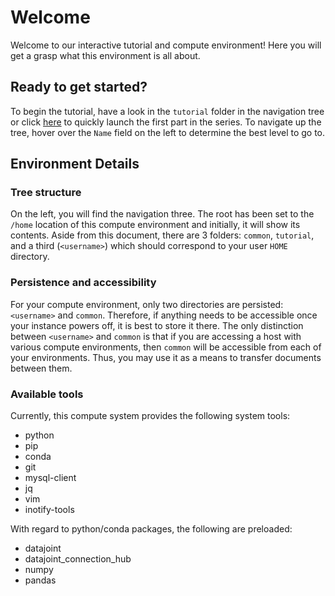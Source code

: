 # Welcome

Welcome to our interactive tutorial and compute environment! Here you will get a grasp what this environment is all about.

## Ready to get started?

To begin the tutorial, have a look in the `tutorial` folder in the navigation tree or click [here](./tutorial/00-Getting%20started.ipynb) to quickly launch the first part in the series. To navigate up the tree, hover over the `Name` field on the left to determine the best level to go to.

## Environment Details

### Tree structure

On the left, you will find the navigation three. The root has been set to the `/home` location of this compute environment and initially, it will show its contents. Aside from this document, there are 3 folders: `common`, `tutorial`, and a third (`<username>`) which should correspond to your user `HOME` directory.

### Persistence and accessibility

For your compute environment, only two directories are persisted: `<username>` and `common`. Therefore, if anything needs to be accessible once your instance powers off, it is best to store it there. The only distinction between `<username>` and `common` is that if you are accessing a host with various compute environments, then `common` will be accessible from each of your environments. Thus, you may use it as a means to transfer documents between them.

### Available tools

Currently, this compute system provides the following system tools:
- python
- pip
- conda
- git
- mysql-client
- jq
- vim
- inotify-tools

With regard to python/conda packages, the following are preloaded:
- datajoint
- datajoint_connection_hub
- numpy
- pandas
